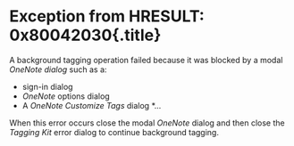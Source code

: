 # Exception from HRESULT: 0x80042030{.title}

A background tagging operation failed because it was blocked by a modal _OneNote dialog_ such as a:
* sign-in dialog
* _OneNote_ options dialog
* A _OneNote_ _Customize Tags_ dialog
*...

When this error occurs close the modal _OneNote_ dialog and then  close the _Tagging Kit_ error dialog to continue background tagging.

